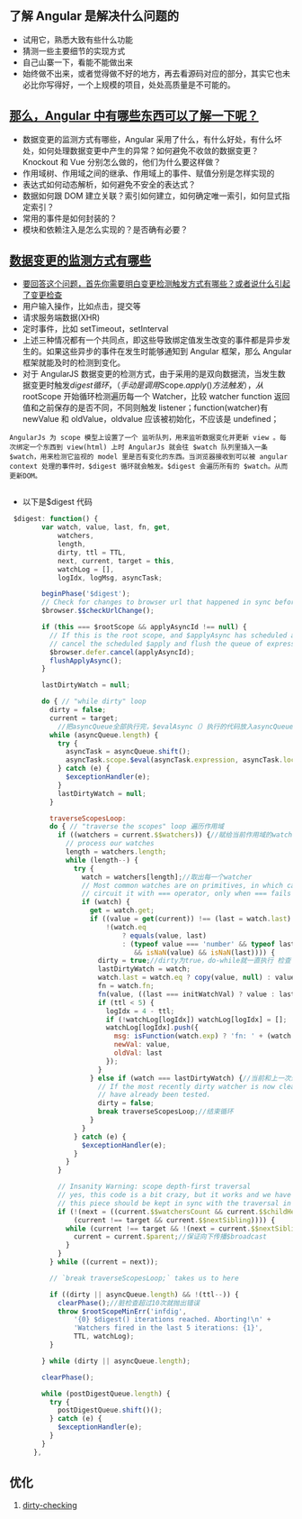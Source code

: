 ## 了解 Angular 是解决什么问题的

- 试用它，熟悉大致有些什么功能
- 猜测一些主要细节的实现方式
- 自己山寨一下，看能不能做出来
- 始终做不出来，或者觉得做不好的地方，再去看源码对应的部分，其实它也未必比你写得好，一个上规模的项目，处处高质量是不可能的。

## [那么，Angular 中有哪些东西可以了解一下呢？](https://blog.csdn.net/cteng/article/details/72823190)

- 数据变更的监测方式有哪些，Angular 采用了什么，有什么好处，有什么坏处，如何处理数据变更中产生的异常？如何避免不收敛的数据变更？Knockout 和 Vue 分别怎么做的，他们为什么要这样做？
- 作用域树、作用域之间的继承、作用域上的事件、赋值分别是怎样实现的
- 表达式如何动态解析，如何避免不安全的表达式？
- 数据如何跟 DOM 建立关联？索引如何建立，如何确定唯一索引，如何显式指定索引？
- 常用的事件是如何封装的？
- 模块和依赖注入是怎么实现的？是否确有必要？

## [数据变更的监测方式有哪些](https://www.jb51.net/article/135510.htm)

- [要回答这个问题，首先你需要明白变更检测触发方式有哪些？或者说什么引起了变更检查](https://www.cnblogs.com/zhoulujun/p/8881414.html)
- 用户输入操作，比如点击，提交等
- 请求服务端数据(XHR)
- 定时事件，比如 setTimeout，setInterval
- 上述三种情况都有一个共同点，即这些导致绑定值发生改变的事件都是异步发生的。如果这些异步的事件在发生时能够通知到 Angular 框架，那么 Angular 框架就能及时的检测到变化。
- 对于 AngularJS 数据变更的检测方式，由于采用的是双向数据流，当发生数据变更时触发$digest循环，（手动是调用$Scope.$apply()方法触发），从$rootScope 开始循环检测遍历每一个 Watcher，比较 watcher function 返回值和之前保存的是否不同，不同则触发 listener；function(watcher)有 newValue 和 oldValue，oldvalue 应该被初始化，不应该是 undefined；

```
AngularJs 为 scope 模型上设置了一个 监听队列，用来监听数据变化并更新 view 。每次绑定一个东西到 view(html) 上时 AngularJs 就会往 $watch 队列里插入一条 $watch，用来检测它监视的 model 里是否有变化的东西。当浏览器接收到可以被 angular context 处理的事件时，$digest 循环就会触发。$digest 会遍历所有的 $watch。从而更新DOM。


```

- 以下是\$digest 代码

```js
 $digest: function() {
        var watch, value, last, fn, get,
            watchers,
            length,
            dirty, ttl = TTL,
            next, current, target = this,
            watchLog = [],
            logIdx, logMsg, asyncTask;

        beginPhase('$digest');
        // Check for changes to browser url that happened in sync before the call to $digest
        $browser.$$checkUrlChange();

        if (this === $rootScope && applyAsyncId !== null) {
          // If this is the root scope, and $applyAsync has scheduled a deferred $apply(), then
          // cancel the scheduled $apply and flush the queue of expressions to be evaluated.
          $browser.defer.cancel(applyAsyncId);
          flushApplyAsync();
        }

        lastDirtyWatch = null;

        do { // "while dirty" loop
          dirty = false;
          current = target;
            //把asyncQueue全部执行完，$evalAsync（）执行的代码放入asyncQueue
          while (asyncQueue.length) {
            try {
              asyncTask = asyncQueue.shift();
              asyncTask.scope.$eval(asyncTask.expression, asyncTask.locals);
            } catch (e) {
              $exceptionHandler(e);
            }
            lastDirtyWatch = null;
          }

          traverseScopesLoop:
          do { // "traverse the scopes" loop 遍历作用域
            if ((watchers = current.$$watchers)) {//赋给当前作用域的watchers
              // process our watches
              length = watchers.length;
              while (length--) {
                try {
                  watch = watchers[length];//取出每一个watcher
                  // Most common watches are on primitives, in which case we can short
                  // circuit it with === operator, only when === fails do we use .equals
                  if (watch) {
                    get = watch.get;
                    if ((value = get(current)) !== (last = watch.last) &&
                        !(watch.eq
                            ? equals(value, last)
                            : (typeof value === 'number' && typeof last === 'number'
                               && isNaN(value) && isNaN(last)))) {
                      dirty = true;//dirty为true，do-while就一直执行 检查
                      lastDirtyWatch = watch;
                      watch.last = watch.eq ? copy(value, null) : value;
                      fn = watch.fn;
                      fn(value, ((last === initWatchVal) ? value : last), current);
                      if (ttl < 5) {
                        logIdx = 4 - ttl;
                        if (!watchLog[logIdx]) watchLog[logIdx] = [];
                        watchLog[logIdx].push({
                          msg: isFunction(watch.exp) ? 'fn: ' + (watch.exp.name || watch.exp.toString()) : watch.exp,
                          newVal: value,
                          oldVal: last
                        });
                      }
                    } else if (watch === lastDirtyWatch) {//当前和上一次未变
                      // If the most recently dirty watcher is now clean, short circuit since the remaining watchers
                      // have already been tested.
                      dirty = false;
                      break traverseScopesLoop;//结束循环
                    }
                  }
                } catch (e) {
                  $exceptionHandler(e);
                }
              }
            }

            // Insanity Warning: scope depth-first traversal
            // yes, this code is a bit crazy, but it works and we have tests to prove it!
            // this piece should be kept in sync with the traversal in $broadcast
            if (!(next = ((current.$$watchersCount && current.$$childHead) ||
                (current !== target && current.$$nextSibling)))) {
              while (current !== target && !(next = current.$$nextSibling)) {
                current = current.$parent;//保证向下传播$broadcast
              }
            }
          } while ((current = next));

          // `break traverseScopesLoop;` takes us to here

          if ((dirty || asyncQueue.length) && !(ttl--)) {
            clearPhase();//脏检查超过10次就抛出错误
            throw $rootScopeMinErr('infdig',
                '{0} $digest() iterations reached. Aborting!\n' +
                'Watchers fired in the last 5 iterations: {1}',
                TTL, watchLog);
          }

        } while (dirty || asyncQueue.length);

        clearPhase();

        while (postDigestQueue.length) {
          try {
            postDigestQueue.shift()();
          } catch (e) {
            $exceptionHandler(e);
          }
        }
      },
```

## 优化

1. [dirty-checking]()
